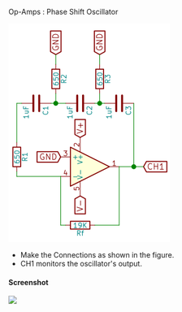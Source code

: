 Op-Amps : Phase Shift Oscillator

![](images/schematics/Phase_Shift_Oscillator.svg)

* Make the Connections as shown in the figure.
* CH1 monitors the oscillator's output.

#### Screenshot

![](images/screenshots/phaseShiftOscillator.png)